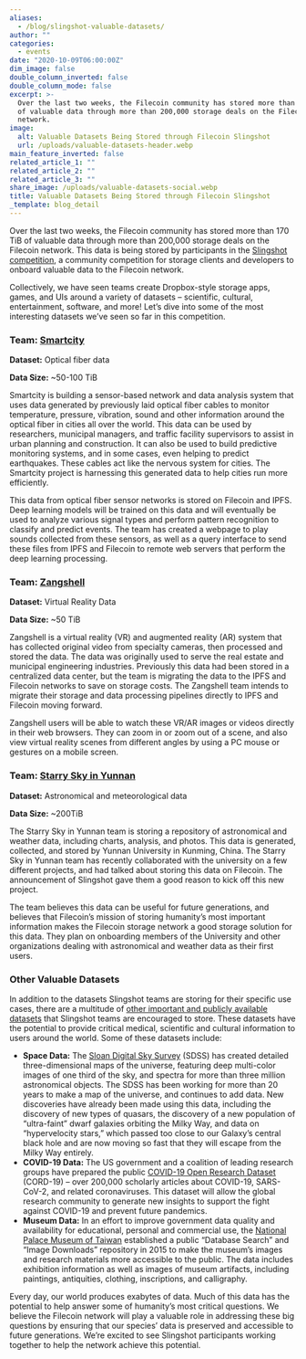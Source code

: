 ```yaml
---
aliases:
  - /blog/slingshot-valuable-datasets/
author: ""
categories:
  - events
date: "2020-10-09T06:00:00Z"
dim_image: false
double_column_inverted: false
double_column_mode: false
excerpt: >-
  Over the last two weeks, the Filecoin community has stored more than 170 TiB
  of valuable data through more than 200,000 storage deals on the Filecoin
  network.
image:
  alt: Valuable Datasets Being Stored through Filecoin Slingshot
  url: /uploads/valuable-datasets-header.webp
main_feature_inverted: false
related_article_1: ""
related_article_2: ""
related_article_3: ""
share_image: /uploads/valuable-datasets-social.webp
title: Valuable Datasets Being Stored through Filecoin Slingshot
_template: blog_detail
---
```


Over the last two weeks, the Filecoin community has stored more than 170 TiB of valuable data through more than 200,000 storage deals on the Filecoin network. This data is being stored by participants in the [Slingshot competition](https://slingshot.filecoin.io/), a community competition for storage clients and developers to onboard valuable data to the Filecoin network.

Collectively, we have seen teams create Dropbox-style storage apps, games, and UIs around a variety of datasets – scientific, cultural, entertainment, software, and more! Let’s dive into some of the most interesting datasets we’ve seen so far in this competition.

### Team: [Smartcity](https://github.com/filecoin-project/slingshot/blob/master/participants/Smartcity%20Sensor-based%20network%20and%20data%20analysis%20system.md)

**Dataset:** Optical fiber data

**Data Size:** \~50-100 TiB

Smartcity is building a sensor-based network and data analysis system that uses data generated by previously laid optical fiber cables to monitor temperature, pressure, vibration, sound and other information around the optical fiber in cities all over the world. This data can be used by researchers, municipal managers, and traffic facility supervisors to assist in urban planning and construction. It can also be used to build predictive monitoring systems, and in some cases, even helping to predict earthquakes. These cables act like the nervous system for cities. The Smartcity project is harnessing this generated data to help cities run more efficiently.

This data from optical fiber sensor networks is stored on Filecoin and IPFS. Deep learning models will be trained on this data and will eventually be used to analyze various signal types and perform pattern recognition to classify and predict events. The team has created a webpage to play sounds collected from these sensors, as well as a query interface to send these files from IPFS and Filecoin to remote web servers that perform the deep learning processing.

### Team: [Zangshell](https://github.com/filecoin-project/slingshot/blob/master/participants/Zangshell%20virtual%20reality.md)

**Dataset:** Virtual Reality Data

**Data Size:** \~50 TiB

Zangshell is a virtual reality (VR) and augmented reality (AR) system that has collected original video from specialty cameras, then processed and stored the data. The data was originally used to serve the real estate and municipal engineering industries. Previously this data had been stored in a centralized data center, but the team is migrating the data to the IPFS and Filecoin networks to save on storage costs. The Zangshell team intends to migrate their storage and data processing pipelines directly to IPFS and Filecoin moving forward.

Zangshell users will be able to watch these VR/AR images or videos directly in their web browsers. They can zoom in or zoom out of a scene, and also view virtual reality scenes from different angles by using a PC mouse or gestures on a mobile screen.

### Team: [Starry Sky in Yunnan](https://github.com/filecoin-project/slingshot/blob/9dc8e4ef3ef2b3cb841ee166506028aaf69d6e78/participants/hlmxy-filecoin.md)

**Dataset:** Astronomical and meteorological data

**Data Size:** \~200TiB

The Starry Sky in Yunnan team is storing a repository of astronomical and weather data, including charts, analysis, and photos. This data is generated, collected, and stored by Yunnan University in Kunming, China. The Starry Sky in Yunnan team has recently collaborated with the university on a few different projects, and had talked about storing this data on Filecoin. The announcement of Slingshot gave them a good reason to kick off this new project.

The team believes this data can be useful for future generations, and believes that Filecoin’s mission of storing humanity’s most important information makes the Filecoin storage network a good storage solution for this data. They plan on onboarding members of the University and other organizations dealing with astronomical and weather data as their first users.

### Other Valuable Datasets

In addition to the datasets Slingshot teams are storing for their specific use cases, there are a multitude of [other important and publicly available datasets](https://github.com/filecoin-project/slingshot/blob/master/datasets.md) that Slingshot teams are encouraged to store. These datasets have the potential to provide critical medical, scientific and cultural information to users around the world. Some of these datasets include:

- **Space Data:** The [Sloan Digital Sky Survey](https://www.sdss.org/science/) (SDSS) has created detailed three-dimensional maps of the universe, featuring deep multi-color images of one third of the sky, and spectra for more than three million astronomical objects. The SDSS has been working for more than 20 years to make a map of the universe, and continues to add data. New discoveries have already been made using this data, including the discovery of new types of quasars, the discovery of a new population of “ultra-faint” dwarf galaxies orbiting the Milky Way, and data on “hypervelocity stars,” which passed too close to our Galaxy’s central black hole and are now moving so fast that they will escape from the Milky Way entirely.
- **COVID-19 Data:** The US government and a coalition of leading research groups have prepared the public [COVID-19 Open Research Dataset](https://www.kaggle.com/allen-institute-for-ai/CORD-19-research-challenge) (CORD-19) – over 200,000 scholarly articles about COVID-19, SARS-CoV-2, and related coronaviruses. This dataset will allow the global research community to generate new insights to support the fight against COVID-19 and prevent future pandemics.
- **Museum Data:** In an effort to improve government data quality and availability for educational, personal and commercial use, the [National Palace Museum of Taiwan](https://theme.npm.edu.tw/opendata/index.aspx?lang=2) established a public “Database Search” and “Image Downloads” repository in 2015 to make the museum’s images and research materials more accessible to the public. The data includes exhibition information as well as images of museum artifacts, including paintings, antiquities, clothing, inscriptions, and calligraphy.

Every day, our world produces exabytes of data. Much of this data has the potential to help answer some of humanity’s most critical questions. We believe the Filecoin network will play a valuable role in addressing these big questions by ensuring that our species’ data is preserved and accessible to future generations. We’re excited to see Slingshot participants working together to help the network achieve this potential.

